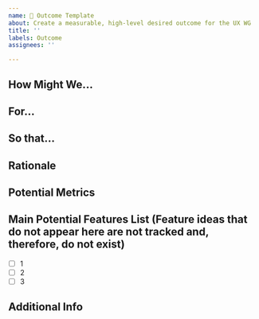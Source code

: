 ```yaml
---
name: 💼 Outcome Template
about: Create a measurable, high-level desired outcome for the UX WG
title: ''
labels: Outcome
assignees: ''

---
```


<!-- Opening Outcomes for the UX WG comes with fairly large overhead, most issues should be opened as "Epics" or "Friction Points." For more information on either, consult the relevant templates by opening a new issue.-->



## How Might We...
<!-- ^^The title of this issue should match this heading^^

When we phrase Outcomes, we want to ensure we follow the "How Might We" (HMW) format. We use HMW because it helps us:
1. Outline the problem we seek to solve, not the solution we may have in mind.
2. Imply that this problem "may" be able to be solved, but not presupposing it can be solved.-->

## For...
<!--Which Knative users is this for?-->

## So that...
<!--What impact will achieving this outcome have?-->

## Rationale
<!--Give a bit more context as to why this is a priority. Do you have any research/data to back this up? Why is this large than an Epic or "Friction Point"?-->

## Potential Metrics
<!--(Optional, but encouraged) We want to make sure we are measuring Outcomes, do you have any ideas on how we would track that we are fulfilling this Objective? -->

## Main Potential Features List (Feature ideas that do not appear here are not tracked and, therefore, do not exist)
<!--Try and populate at least 3 feature ideas, any future ideas need to be added to this list but may never be worked. -->
- [ ] 1
- [ ] 2
- [ ] 3 

## Additional Info
